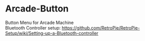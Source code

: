 # Arcade-Button
Button Menu for Arcade Machine  
Bluetooth Controller setup: https://github.com/RetroPie/RetroPie-Setup/wiki/Setting-up-a-Bluetooth-controller  

